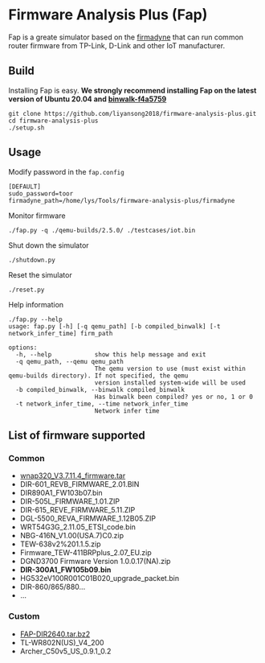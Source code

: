 # Firmware Analysis Plus (Fap)

Fap is a greate simulator based on the [firmadyne](https://github.com/firmadyne/firmadyne)  that can run common router firmware from TP-Link, D-Link and other IoT manufacturer.

## Build

Installing Fap is easy. **We strongly recommend installing Fap on the latest version of Ubuntu 20.04 and [binwalk-f4a5759](https://github.com/liyansong2018/binwalk)**

```shell
git clone https://github.com/liyansong2018/firmware-analysis-plus.git
cd firmware-analysis-plus
./setup.sh
```

## Usage

Modify password in the `fap.config`

```Shell
[DEFAULT]
sudo_password=toor
firmadyne_path=/home/lys/Tools/firmware-analysis-plus/firmadyne
```

Monitor firmware

```Shell
./fap.py -q ./qemu-builds/2.5.0/ ./testcases/iot.bin
```

Shut down the simulator

```
./shutdown.py
```

Reset the simulator

```shell
./reset.py
```

Help information

```shell
./fap.py --help                                          
usage: fap.py [-h] [-q qemu_path] [-b compiled_binwalk] [-t network_infer_time] firm_path

options:
  -h, --help            show this help message and exit
  -q qemu_path, --qemu qemu_path
                        The qemu version to use (must exist within qemu-builds directory). If not specified, the qemu
                        version installed system-wide will be used
  -b compiled_binwalk, --binwalk compiled_binwalk
                        Has binwalk been compiled? yes or no, 1 or 0
  -t network_infer_time, --time network_infer_time
                        Network infer time
```

## List of firmware supported

### Common

- [wnap320_V3.7.11.4_firmware.tar](https://github.com/liyansong2018/firmware-analysis-plus/tree/master/testcases)
- DIR-601_REVB_FIRMWARE_2.01.BIN
- DIR890A1_FW103b07.bin
- DIR-505L_FIRMWARE_1.01.ZIP
- DIR-615_REVE_FIRMWARE_5.11.ZIP
- DGL-5500_REVA_FIRMWARE_1.12B05.ZIP
- WRT54G3G_2.11.05_ETSI_code.bin
- NBG-416N_V1.00(USA.7)C0.zip
- TEW-638v2%201.1.5.zip
- Firmware_TEW-411BRPplus_2.07_EU.zip
- DGND3700 Firmware Version 1.0.0.17(NA).zip
- **DIR-300A1_FW105b09.bin**
- HG532eV100R001C01B020_upgrade_packet.bin
- DIR-860/865/880...
- ...

###  Custom

- [FAP-DIR2640.tar.bz2](https://github.com/liyansong2018/firmware-analysis-plus/releases)
- TL-WR802N(US)_V4_200
- Archer_C50v5_US_0.9.1_0.2